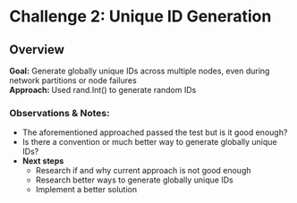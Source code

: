 # Challenge 2: Unique ID Generation

## Overview
<b>Goal:</b> Generate globally unique IDs across multiple nodes, even during network partitions or node failures <br/>
<b>Approach: </b> Used rand.Int() to generate random IDs

### Observations & Notes:
- The aforementioned approached passed the test but is it good enough?
- Is there a convention or much better way to generate  globally unique IDs?
- <b>Next steps</b>
    - Research if and why current approach is not good enough </br>
    - Research better ways to generate globally unique IDs
    - Implement a better solution

 